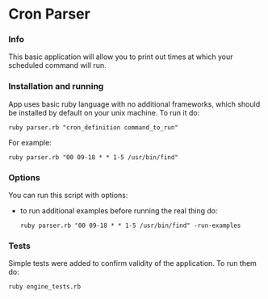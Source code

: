# Cron Parser

### Info
This basic application will allow you to print out times at which your scheduled command will run.

### Installation and running
App uses basic ruby language with no additional frameworks, which should be installed by default on your unix machine. To run it do:
    
    ruby parser.rb "cron_definition command_to_run"
    
For example:

    ruby parser.rb "00 09-18 * * 1-5 /usr/bin/find"
    
### Options

You can run this script with options:

  - to run additional examples before running the real thing do:
  
        ruby parser.rb "00 09-18 * * 1-5 /usr/bin/find" -run-examples
        
### Tests

Simple tests were added to confirm validity of the application. To run them do:

    ruby engine_tests.rb

